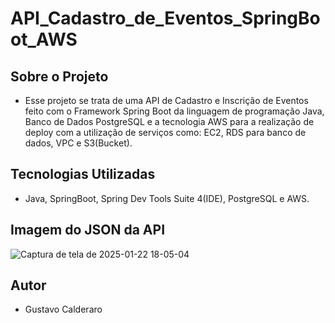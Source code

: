 # API_Cadastro_de_Eventos_SpringBoot_AWS

## Sobre o Projeto
- Esse projeto se trata de uma API de Cadastro e Inscrição de Eventos feito com o Framework Spring Boot da linguagem de programação Java, Banco de Dados PostgreSQL
e a tecnologia AWS para a realização de deploy com a utilização de serviços como: EC2, RDS para banco de dados, VPC e S3(Bucket).

## Tecnologias Utilizadas
- Java, SpringBoot, Spring Dev Tools Suite 4(IDE), PostgreSQL e AWS.

## Imagem do JSON da API
![Captura de tela de 2025-01-22 18-05-04](https://github.com/user-attachments/assets/81ca5f30-ccba-47ac-b6ca-67d32a8a9675)


## Autor 
- Gustavo Calderaro
